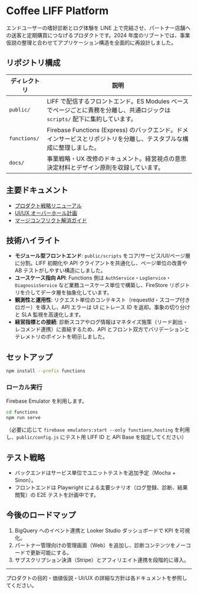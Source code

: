 # Coffee LIFF Platform

エンドユーザーの嗜好診断とログ体験を LINE 上で完結させ、パートナー店舗への送客と定期購買につなげるプロダクトです。2024 年度のリブートでは、事業仮説の整理と合わせてアプリケーション構造を全面的に再設計しました。

## リポジトリ構成
| ディレクトリ | 説明 |
| --- | --- |
| `public/` | LIFF で配信するフロントエンド。ES Modules ベースでページごとに責務を分離し、共通ロジックは `scripts/` 配下に集約しています。 |
| `functions/` | Firebase Functions (Express) のバックエンド。ドメインサービスとリポジトリを分離し、テスタブルな構成に整理しました。 |
| `docs/` | 事業戦略・UX 改修のドキュメント。経営視点の意思決定材料とデザイン原則を収録しています。 |

## 主要ドキュメント
- [プロダクト戦略リニューアル](docs/product_strategy.md)
- [UI/UX オーバーホール計画](docs/ui_ux_overhaul.md)
- [マージコンフリクト解消ガイド](docs/merge_conflict_guide.md)

## 技術ハイライト
- **モジュール型フロントエンド**: `public/scripts` をコア/サービス/UI/ページ層に分割。LIFF 初期化や API クライアントを共通化し、ページ単位の改善や AB テストがしやすい構造にしました。
- **ユースケース指向 API**: Functions 側は `AuthService`・`LogService`・`DiagnosisService` など業務ユースケース単位で構築し、FireStore リポジトリを介してデータ層を抽象化しています。
- **観測性と運用性**: リクエスト単位のコンテキスト（requestId・スコープ付きロガー）を導入し、API エラーは UI にトレース ID を返却。事象の切り分けと SLA 監視を高速化します。
- **経営指標との接続**: 診断スコアやログ情報はマネタイズ施策（リード創出・レコメンド連携）に直結するため、API とフロント双方でバリデーションとテレメトリのポイントを明示しました。

## セットアップ
```bash
npm install --prefix functions
```

### ローカル実行
Firebase Emulator を利用します。
```bash
cd functions
npm run serve
```
（必要に応じて `firebase emulators:start --only functions,hosting` を利用し、`public/config.js` にテスト用 LIFF ID と API Base を指定してください）

## テスト戦略
- バックエンドはサービス単位でユニットテストを追加予定（Mocha + Sinon）。
- フロントエンドは Playwright による主要シナリオ（ログ登録、診断、結果閲覧）の E2E テストを計画中です。

## 今後のロードマップ
1. BigQuery へのイベント連携と Looker Studio ダッシュボードで KPI を可視化。
2. パートナー管理向けの管理画面（Web）を追加し、診断コンテンツをノーコードで更新可能にする。
3. サブスクリプション決済（Stripe）とアフィリエイト連携を段階的に導入。

---
プロダクトの目的・価値仮説・UI/UX の詳細な方針は各ドキュメントを参照してください。
